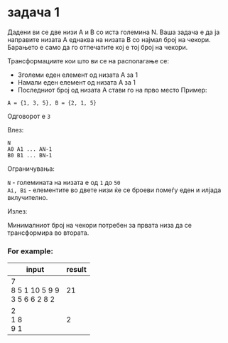 # задача 1

Дадени ви се две низи A и B со иста големина N. Ваша задача е да ја направите низата A еднаква на низата B со најмал
број на чекори. Барањето е само да го отпечатите кој е тој број на чекори.

Трансформациите кои што ви се на располагање се:

- Зголеми еден елемент од низата А за 1
- Намали еден елемент од низата A за 1
- Последниот број од низата А стави го на прво место Пример:

```
A = {1, 3, 5}, B = {2, 1, 5}
```

Одговорот е ``3``

Влез:

```
N
A0 A1 ... AN-1
B0 B1 ... BN-1
```

Ограничувања:

`N` - големината на низата е од `1` до `50`  
`Ai, Bi` - елементите во двете низи ќе се броеви помеѓу еден и илјада вклучително.

Излез:

Минималниот број на чекори потребен за првата низа да се трансформира во втората.

### For example:

| input                          | result |
|--------------------------------|--------|
| 7<br>8 5 1 10 5 9 9<br>3 5 6 6 2 8 2 | 21     |
| 2<br>1 8<br>9 1                      | 2      |
